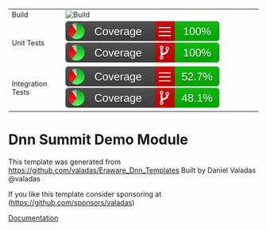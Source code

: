 ﻿|               |               |
|:- |:- |
| Build | ![Build](https://github.com/valadas/Contacts/workflows/Build/badge.svg) |
| Unit Tests | ![Line Test Coverage](.github/badges/UnitTests/badge_linecoverage.svg) ![Branch Test Coverage](.github/badges/UnitTests/badge_branchcoverage.svg) |
| Integration Tests | ![Integration Tests Line Coverage](.github/badges/IntegrationTests/badge_linecoverage.svg) ![Integration Tests Branch Coverage](.github/badges/IntegrationTests/badge_branchcoverage.svg)

# Dnn Summit Demo Module

This template was generated from https://github.com/valadas/Eraware_Dnn_Templates
Built by Daniel Valadas @valadas

If you like this template consider sponsoring at (https://github.com/sponsors/valadas)

[Documentation](https://valadas.github.io/DemoModule/index.html)